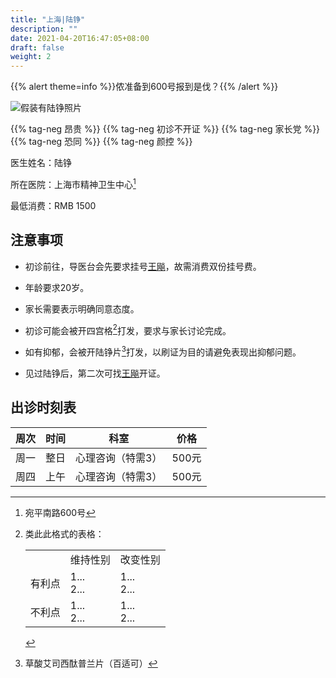 ```yaml
---
title: "上海|陆铮"
description: ""
date: 2021-04-20T16:47:05+08:00
draft: false
weight: 2
---
```



{{% alert theme=info %}}侬准备到600号报到是伐？{{% /alert %}}

![假装有陆铮照片](images/doctor/lu-zheng.jpg)

{{% tag-neg 昂贵 %}} {{% tag-neg 初诊不开证 %}}
{{% tag-neg 家长党 %}} {{% tag-neg 恐同 %}} {{% tag-neg 颜控 %}}


医生姓名：陆铮

所在医院：上海市精神卫生中心[^1]

最低消费：RMB 1500

## 注意事项

- 初诊前往，导医台会先要求挂号<a href="../wang-biao/">王飚</a>，故需消费双份挂号费。

- 年龄要求20岁。

- 家长需要表示明确同意态度。

- 初诊可能会被开四宫格[^2]打发，要求与家长讨论完成。

- 如有抑郁，会被开陆铮片[^3]打发，以刷证为目的请避免表现出抑郁问题。

- 见过陆铮后，第二次可找<a href="../wang-biao/">王飚</a>开证。

## 出诊时刻表

| 周次 | 时间 | 科室 | 价格 |
| :---: | :---: | :---: | :---: |
| 周一 | 整日 | 心理咨询（特需3） | 500元 |
| 周四 | 上午 | 心理咨询（特需3） | 500元 |

[^1]: 宛平南路600号

[^2]:类此此格式的表格： <table><tr>&nbsp;<td></td><td>维持性别</td><td>改变性别</td></tr><tr><td>有利点</td><td>1...<br>2...</td><td>1...<br>2...</td></tr><tr><td>不利点</td><td>1...<br>2...</td><td>1...<br>2...</td></tr></table>

[^3]: 草酸艾司西酞普兰片（百适可）
